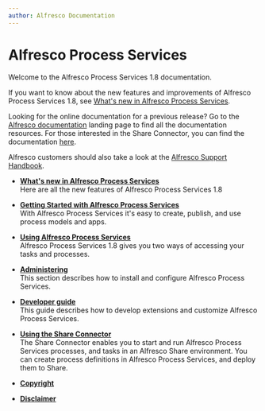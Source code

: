 ```yaml
---
author: Alfresco Documentation
---
```


# Alfresco Process Services

Welcome to the Alfresco Process Services 1.8 documentation.

If you want to know about the new features and improvements of Alfresco Process Services 1.8, see [What's new in Alfresco Process Services](../references/whats-new.md#).

Looking for the online documentation for a previous release? Go to the [Alfresco documentation](http://docs.alfresco.com) landing page to find all the documentation resources. For those interested in the Share Connector, you can find the documentation [here](https://docs.alfresco.com/shareconnector/topics/shareGuide.html).

Alfresco customers should also take a look at the [Alfresco Support Handbook](http://docs.alfresco.com/support/concepts/su-welcome.html).

-   **[What's new in Alfresco Process Services](../references/whats-new.md)**  
Here are all the new features of Alfresco Process Services 1.8
-   **[Getting Started with Alfresco Process Services](../topics/getting-started.md)**  
With Alfresco Process Services it's easy to create, publish, and use process models and apps.
-   **[Using Alfresco Process Services](../concepts/userGuide.md)**  
Alfresco Process Services 1.8 gives you two ways of accessing your tasks and processes.
-   **[Administering](../topics/adminGuide.md)**  
This section describes how to install and configure Alfresco Process Services.
-   **[Developer guide](../topics/developmentGuide.md)**  
This guide describes how to develop extensions and customize Alfresco Process Services.
-   **[Using the Share Connector](../topics/shareGuide.md)**  
The Share Connector enables you to start and run Alfresco Process Services processes, and tasks in an Alfresco Share environment. You can create process definitions in Alfresco Process Services, and deploy them to Share.
-   **[Copyright](../topics/copyright.md)**  

-   **[Disclaimer](../topics/disclaimer.md)**  


